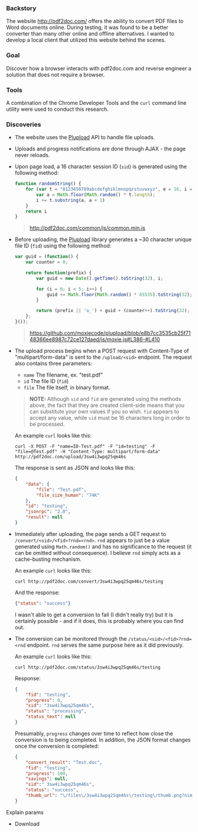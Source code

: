 ### Backstory

The website http://pdf2doc.com/ offers the ability to convert PDF files to Word documents online. During testing, it was found to be a better converter than many other online and offline alternatives. I wanted to develop a local client that utilized this website behind the scenes.

### Goal

Discover how a browser interacts with pdf2doc.com and reverse engineer a solution that does not require a browser.

### Tools

A combination of the Chrome Developer Tools and the `curl` command line utility were used to conduct this research.

### Discoveries

* The website uses the [Plupload](https://github.com/moxiecode/plupload) API to handle file uploads.

* Uploads and progress notifications are done through AJAX - the page never reloads.

* Upon page load, a 16 character session ID (`sid`) is generated using the following method:
	```javascript
	function randomString() {
	    for (var t = "0123456789abcdefghiklmnopqrstuvwxyz", e = 16, i = "", n = 0; e > n; n++) {
	        var a = Math.floor(Math.random() * t.length);
	        i += t.substring(a, a + 1)
	    }
	    return i
	}
	```
	> http://pdf2doc.com/common/js/common.min.js

* Before uploading, the [Plupload](https://github.com/moxiecode/plupload) library generates a ~30 character unique file ID (`fid`) using the following method:
	```javascript
	var guid = (function() {
		var counter = 0;

		return function(prefix) {
			var guid = new Date().getTime().toString(32), i;

			for (i = 0; i < 5; i++) {
				guid += Math.floor(Math.random() * 65535).toString(32);
			}

			return (prefix || 'o_') + guid + (counter++).toString(32);
		};
	}());
	```
	>https://github.com/moxiecode/plupload/blob/e8b7cc3535cb25f7148366ee8987c72ce127daed/js/moxie.js#L386-#L410

* The upload process begins when a POST request with Content-Type of "multipart/form-data" is sent to the `/upload/<sid>` endpoint. The request also contains three parameters:
	* `name` The filename, ex. "test.pdf"
	* `id` The file ID (`fid`)
	* `file` The file itself, in binary format.

	> **NOTE:** Although `sid` and `fid` are generated using the methods above, the fact that they are created client-side means that you can substitute your own values if you so wish. `fid` appears to accept any value, while `sid` must be 16 characters long in order to be processed.

	An example `curl` looks like this:

	```
	curl -X POST -F "name=ID-Test.pdf" -F "id=testing" -F "file=@Test.pdf" -H "Content-Type: multipart/form-data" http://pdf2doc.com/upload/3sw4i3wpq25qm46s
	```

	The response is sent as JSON and looks like this:

	```json
	{
		"data": {
			"file": "Test.pdf",
			"file_size_human": "74K"
		},
		"id": "testing",
		"jsonrpc": "2.0",
		"result": null
	}
	```
* Immediately after uploading, the page sends a GET request to `/convert/<sid>/<fid>?rnd=<rnd>`. `rnd` appears to just be a value generated using `Math.random()` and has no significance to the request (it can be omitted without consequence). I believe `rnd` simply acts as a cache-busting mechanism.

	An example `curl` looks like this:

	```
	curl http://pdf2doc.com/convert/3sw4i3wpq25qm46s/testing
	```

	And the response:

	```json
	{"status": "success"}
	```

	I wasn't able to get a conversion to fail (I didn't really try) but it is certainly possible - and if it does, this is probably where you can find out.

* The conversion can be monitored through the `/status/<sid>/<fid>?rnd=<rnd` endpoint. `rnd` serves the same purpose here as it did previously.

	An example `curl` looks like this:

	```
	curl http://pdf2doc.com/status/3sw4i3wpq25qm46s/testing
	```

	Response:

	```json
	{
		"fid": "testing",
		"progress": 0,
		"sid": "3sw4i3wpq25qm46s",
		"status": "processing",
		"status_text": null
	}
	```

	Presumably, `progress` changes over time to reflect how close the conversion is to being completed. In addition, the JSON format changes once the conversion is completed:

	```json
	{
		"convert_result": "Test.doc",
		"fid": "testing",
		"progress": 100,
		"savings": null,
		"sid":" 3sw4i3wpq25qm46s",
		"status": "success",
		"thumb_url": "\/files\/3sw4i3wpq25qm46s\/testing\/thumb.png?nimg"
	}
	```
Explain params

* Download
